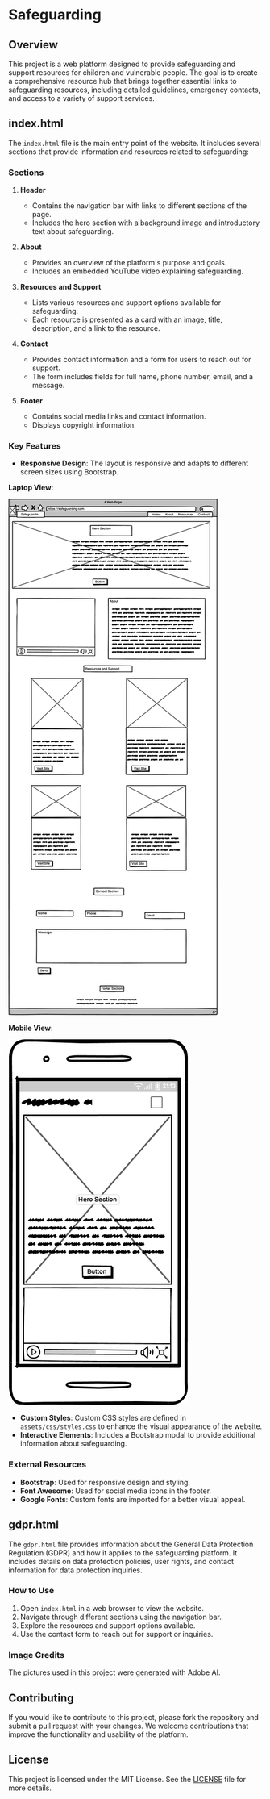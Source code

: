 # Safeguarding

## Overview

This project is a web platform designed to provide safeguarding and support resources for children and vulnerable people. The goal is to create a comprehensive resource hub that brings together essential links to safeguarding resources, including detailed guidelines, emergency contacts, and access to a variety of support services.



## index.html

The `index.html` file is the main entry point of the website. It includes several sections that provide information and resources related to safeguarding:

### Sections

1. **Header**
   - Contains the navigation bar with links to different sections of the page.
   - Includes the hero section with a background image and introductory text about safeguarding.

2. **About**
   - Provides an overview of the platform's purpose and goals.
   - Includes an embedded YouTube video explaining safeguarding.

3. **Resources and Support**
   - Lists various resources and support options available for safeguarding.
   - Each resource is presented as a card with an image, title, description, and a link to the resource.

4. **Contact**
   - Provides contact information and a form for users to reach out for support.
   - The form includes fields for full name, phone number, email, and a message.

5. **Footer**
   - Contains social media links and contact information.
   - Displays copyright information.

### Key Features

- **Responsive Design**: The layout is responsive and adapts to different screen sizes using Bootstrap.

**Laptop View**:

![Wireframes for Laptop](readme_pics/PC_wireframe.png)

**Mobile View**:

![Wireframe for Mobile](readme_pics/Mobile_wireframe.png)



- **Custom Styles**: Custom CSS styles are defined in `assets/css/styles.css` to enhance the visual appearance of the website.
- **Interactive Elements**: Includes a Bootstrap modal to provide additional information about safeguarding.

### External Resources

- **Bootstrap**: Used for responsive design and styling.
- **Font Awesome**: Used for social media icons in the footer.
- **Google Fonts**: Custom fonts are imported for a better visual appeal.

## gdpr.html

The `gdpr.html` file provides information about the General Data Protection Regulation (GDPR) and how it applies to the safeguarding platform. It includes details on data protection policies, user rights, and contact information for data protection inquiries.


### How to Use

1. Open `index.html` in a web browser to view the website.
2. Navigate through different sections using the navigation bar.
3. Explore the resources and support options available.
4. Use the contact form to reach out for support or inquiries.

### Image Credits

The pictures used in this project were generated with Adobe AI.


## Contributing

If you would like to contribute to this project, please fork the repository and submit a pull request with your changes. We welcome contributions that improve the functionality and usability of the platform.

## License

This project is licensed under the MIT License. See the [LICENSE](LICENSE) file for more details.

[def]: readme_pics/Mobile_wireframe.png